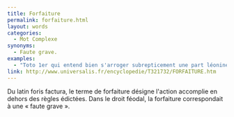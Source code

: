 ```yaml
---
title: Forfaiture
permalink: forfaiture.html
layout: words
categories:
  - Mot Complexe
synonyms:
  - Faute grave.
examples:
  - "Toto 1er qui entend bien s'arroger subrepticement une part léonine, et pour qui une forfaiture ou félonie n'est jamais de trop, fit mine d'accepter, magnanime, la règle du jeu et pose à Toto 2nd le problème suivant :[...] (cf. Histoires)"
link: http://www.universalis.fr/encyclopedie/T321732/FORFAITURE.htm
---
```


Du latin foris factura, le terme de forfaiture désigne l'action accomplie en dehors des règles édictées. Dans le droit féodal, la forfaiture correspondait à une « faute grave ».
